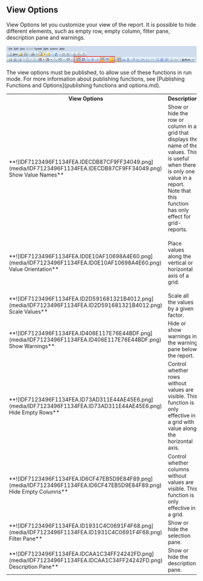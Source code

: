 ## View Options

View Options let you customize your view of the report. It is possible to hide different elements, such as empty row, empty column, filter pane, description pane and warnings.

![IDF7123496F1134FEA.IDB62F683A3E2445D1.png](media/IDF7123496F1134FEA.IDB62F683A3E2445D1.png)

The view options must be published, to allow use of these functions in run mode. For more information about publishing functions, see [Publishing Functions and Options](publishing functions and options.md).  

<table style="WIDTH: 100%">

<tbody>

<tr>

<th>View Options</th>

<th>Description</th>

</tr>

<tr>

<td>**![IDF7123496F1134FEA.IDECDB87CF9FF34049.png](media/IDF7123496F1134FEA.IDECDB87CF9FF34049.png) Show Value Names**</td>

<td>Show or hide the row or column in a grid that displays the name of the values. This is useful when there is only one value in a report. Note that this function has only effect for grid-reports.</td>

</tr>

<tr>

<td>**![IDF7123496F1134FEA.ID0E10AF10698A4E60.png](media/IDF7123496F1134FEA.ID0E10AF10698A4E60.png) Value Orientation**</td>

<td>

Place values along the vertical or horizontal axis of a grid.

</td>

</tr>

<tr>

<td>**![IDF7123496F1134FEA.ID2D591681321B4012.png](media/IDF7123496F1134FEA.ID2D591681321B4012.png) Scale Values**</td>

<td>Scale all the values by a given factor.</td>

</tr>

<tr>

<td>**![IDF7123496F1134FEA.ID406E117E76E44BDF.png](media/IDF7123496F1134FEA.ID406E117E76E44BDF.png) Show Warnings**</td>

<td>Hide or show warnings in the warning pane below the report.</td>

</tr>

<tr>

<td>**![IDF7123496F1134FEA.ID73AD311E44AE45E6.png](media/IDF7123496F1134FEA.ID73AD311E44AE45E6.png) Hide Empty Rows**</td>

<td>Control whether rows without values are visible. This function is only effective in a grid with value along the horizontal axis.</td>

</tr>

<tr>

<td>**![IDF7123496F1134FEA.ID6CF47EB5D9E84F89.png](media/IDF7123496F1134FEA.ID6CF47EB5D9E84F89.png) Hide Empty Columns**</td>

<td>Control whether columns without values are visible. This function is only effective in a grid.</td>

</tr>

<tr>

<td>**![IDF7123496F1134FEA.ID1931C4C0691F4F68.png](media/IDF7123496F1134FEA.ID1931C4C0691F4F68.png) Filter Pane**</td>

<td>Show or hide the selection pane.</td>

</tr>

<tr>

<td>**![IDF7123496F1134FEA.IDCAA1C34FF24242FD.png](media/IDF7123496F1134FEA.IDCAA1C34FF24242FD.png) Description Pane**</td>

<td>Show or hide the description pane.</td>

</tr>

</tbody>

</table>